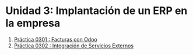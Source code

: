 # Unidad 3: Implantación de un ERP en la empresa

1. [Práctica 0301 : Facturas con Odoo](pr0301/doc.md)
2. [Práctica 0302 : Integración de Servicios Externos](pr0302/doc.md)